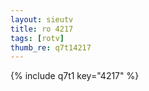 ```yaml
--- 
layout: sieutv
title: ro 4217
tags: [rotv]
thumb_re: q7t14217
---
```

{% include q7t1 key="4217" %} 
